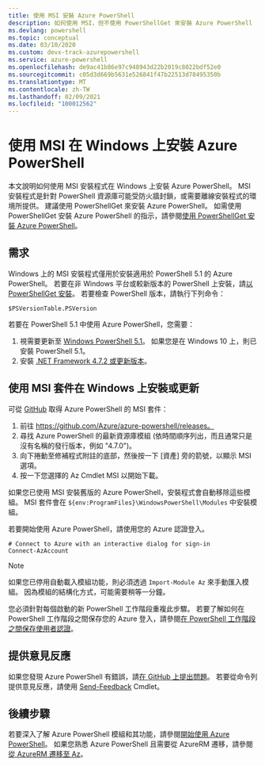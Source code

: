 ```yaml
---
title: 使用 MSI 安裝 Azure PowerShell
description: 如何使用 MSI，但不使用 PowerShellGet 來安裝 Azure PowerShell
ms.devlang: powershell
ms.topic: conceptual
ms.date: 03/10/2020
ms.custom: devx-track-azurepowershell
ms.service: azure-powershell
ms.openlocfilehash: de9ac41b86e97c948943d22b2019c8022bdf52e0
ms.sourcegitcommit: c05d3d669b5631e526841f47b22513d78495350b
ms.translationtype: MT
ms.contentlocale: zh-TW
ms.lasthandoff: 02/09/2021
ms.locfileid: "100012562"
---
```

# <a name="install-azure-powershell-on-windows-with-msi"></a>使用 MSI 在 Windows 上安裝 Azure PowerShell

本文說明如何使用 MSI 安裝程式在 Windows 上安裝 Azure PowerShell。 MSI 安裝程式是針對 PowerShell 資源庫可能受防火牆封鎖，或需要離線安裝程式的環境所提供。 建議使用 PowerShellGet 來安裝 Azure PowerShell。 如需使用 PowerShellGet 安裝 Azure PowerShell 的指示，請參閱[使用 PowerShellGet 安裝 Azure PowerShell](install-az-ps.md)。

## <a name="requirements"></a>需求

Windows 上的 MSI 安裝程式僅用於安裝適用於 PowerShell 5.1 的 Azure PowerShell。 若要在非 Windows 平台或較新版本的 PowerShell 上安裝，請[以 PowerShellGet 安裝](install-az-ps.md)。 若要檢查 PowerShell 版本，請執行下列命令：

```powershell-interactive
$PSVersionTable.PSVersion
```

若要在 PowerShell 5.1 中使用 Azure PowerShell，您需要：

1. 視需要更新至 [Windows PowerShell 5.1](/powershell/scripting/windows-powershell/install/installing-windows-powershell#upgrading-existing-windows-powershell)。 如果您是在 Windows 10 上，則已安裝 PowerShell 5.1。
2. 安裝 [.NET Framework 4.7.2 或更新版本](/dotnet/framework/install)。

## <a name="install-or-update-on-windows-using-the-msi-package"></a>使用 MSI 套件在 Windows 上安裝或更新

可從 [GitHub](https://github.com/Azure/azure-powershell/releases) 取得 Azure PowerShell 的 MSI 套件：

1. 前往 https://github.com/Azure/azure-powershell/releases。
2. 尋找 Azure PowerShell 的最新資源庫模組 (依時間順序列出，而且通常只是沒有名稱的發行版本，例如 "4.7.0")。
3. 向下捲動至修補程式附註的底部，然後按一下 [資產] 旁的箭號，以顯示 MSI 選項。
4. 按一下您選擇的 Az Cmdlet MSI 以開始下載。

如果您已使用 MSI 安裝舊版的 Azure PowerShell，安裝程式會自動移除這些模組。 MSI 套件會在 `${env:ProgramFiles}\WindowsPowerShell\Modules` 中安裝模組。

若要開始使用 Azure PowerShell，請使用您的 Azure 認證登入。

```powershell-interactive
# Connect to Azure with an interactive dialog for sign-in
Connect-AzAccount
```

> [!NOTE]
> 如果您已停用自動載入模組功能，則必須透過 `Import-Module Az` 來手動匯入模組。 因為模組的結構化方式，可能需要稍等一分鐘。

您必須針對每個啟動的新 PowerShell 工作階段重複此步驟。 若要了解如何在 PowerShell 工作階段之間保存您的 Azure 登入，請參閱[在 PowerShell 工作階段之間保存使用者認證](context-persistence.md)。

## <a name="provide-feedback"></a>提供意見反應

如果您發現 Azure PowerShell 有錯誤，請[在 GitHub 上提出問題](https://github.com/Azure/azure-powershell/issues)。 若要從命令列提供意見反應，請使用 [Send-Feedback](/powershell/module/az.accounts/send-feedback) Cmdlet。

## <a name="next-steps"></a>後續步驟

若要深入了解 Azure PowerShell 模組和其功能，請參閱[開始使用 Azure PowerShell](get-started-azureps.md)。 如果您熟悉 Azure PowerShell 且需要從 AzureRM 遷移，請參閱[從 AzureRM 遷移至 Az](migrate-from-azurerm-to-az.md)。
